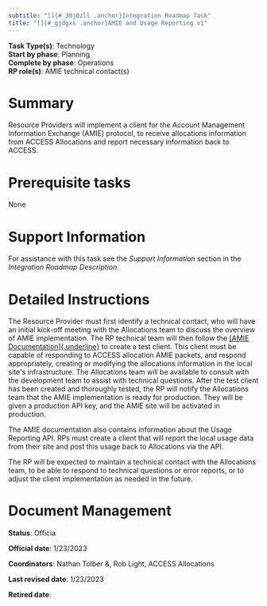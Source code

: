 ```yaml
---
subtitle: "[]{#_30j0zll .anchor}Integration Roadmap Task"
title: "[]{#_gjdgxs .anchor}AMIE and Usage Reporting v1"
---
```


**Task Type(s)**: Technology\
**Start by phase**: Planning\
**Complete by phase**: Operations\
**RP role(s)**: AMIE technical contact(s)

# Summary

Resource Providers will implement a client for the Account Management
Information Exchange (AMIE) protocol, to receive allocations information
from ACCESS Allocations and report necessary information back to ACCESS.

# Prerequisite tasks

None

# Support Information

For assistance with this task see the *Support Information* section in
the *Integration Roadmap Description*.

# Detailed Instructions

The Resource Provider must first identify a technical contact, who will
have an initial kick-off meeting with the Allocations team to discuss
the overview of AMIE implementation. The RP technical team will then
follow the [[AMIE
Documentation]{.underline}](https://drive.google.com/file/d/1ZBiOAZIwdppER4LOK_9FTdVtgNqQgGEx/view?usp=sharing)
to create a test client. This client must be capable of responding to
ACCESS allocation AMIE packets, and respond appropriately, creating or
modifying the allocations information in the local site's
infrastructure. The Allocations team will be available to consult with
the development team to assist with technical questions. After the test
client has been created and thoroughly tested, the RP will notify the
Allocations team that the AMIE implementation is ready for production.
They will be given a production API key, and the AMIE site will be
activated in production.

The AMIE documentation also contains information about the Usage
Reporting API. RPs must create a client that will report the local usage
data from their site and post this usage back to Allocations via the
API.

The RP will be expected to maintain a technical contact with the
Allocations team, to be able to respond to technical questions or error
reports, or to adjust the client implementation as needed in the future.

# Document Management

**Status**: Officia

**Official date**: 1/23/2023

**Coordinators**: Nathan Tolber &, Rob Light, ACCESS Allocations

**Last revised date**: 1/23/2023

**Retired date**:
